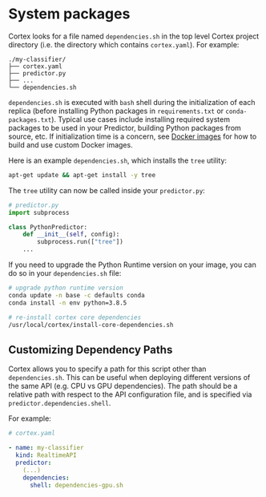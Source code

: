 # System packages

Cortex looks for a file named `dependencies.sh` in the top level Cortex project directory \(i.e. the directory which contains `cortex.yaml`\). For example:

```text
./my-classifier/
├── cortex.yaml
├── predictor.py
├── ...
└── dependencies.sh
```

`dependencies.sh` is executed with `bash` shell during the initialization of each replica \(before installing Python packages in `requirements.txt` or `conda-packages.txt`\). Typical use cases include installing required system packages to be used in your Predictor, building Python packages from source, etc. If initialization time is a concern, see [Docker images](images.md) for how to build and use custom Docker images.

Here is an example `dependencies.sh`, which installs the `tree` utility:

```bash
apt-get update && apt-get install -y tree
```

The `tree` utility can now be called inside your `predictor.py`:

```python
# predictor.py
import subprocess

class PythonPredictor:
    def __init__(self, config):
        subprocess.run(["tree"])
    ...
```

If you need to upgrade the Python Runtime version on your image, you can do so in your `dependencies.sh` file:

```bash
# upgrade python runtime version
conda update -n base -c defaults conda
conda install -n env python=3.8.5

# re-install cortex core dependencies
/usr/local/cortex/install-core-dependencies.sh
```

## Customizing Dependency Paths

Cortex allows you to specify a path for this script other than `dependencies.sh`. This can be useful when deploying different versions of the same API \(e.g. CPU vs GPU dependencies\). The path should be a relative path with respect to the API configuration file, and is specified via `predictor.dependencies.shell`.

For example:

```yaml
# cortex.yaml

- name: my-classifier
  kind: RealtimeAPI
  predictor:
    (...)
    dependencies:
      shell: dependencies-gpu.sh
```

